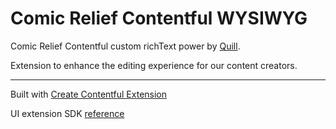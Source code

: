 # Comic Relief Contentful WYSIWYG

Comic Relief Contentful custom richText power by [Quill](https://quilljs.com/).

Extension to enhance the editing experience for our content creators.

---

Built with [Create Contentful Extension](https://github.com/contentful/create-contentful-extension)

UI extension SDK [reference](https://www.contentful.com/developers/docs/extensibility/ui-extensions/sdk-reference/)
